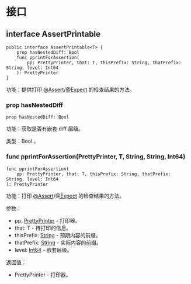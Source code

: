 # 接口

## interface AssertPrintable

```cangjie
public interface AssertPrintable<T> {
    prop hasNestedDiff: Bool
    func pprintForAssertion(
        pp: PrettyPrinter, that: T, thisPrefix: String, thatPrefix: String, level: Int64
    ): PrettyPrinter
}
```

功能：提供打印 [@Assert](../../unittest_testmacro/unittest_testmacro_package_api/unittest_testmacro_package_macros.md#assert-宏)/[@Expect](../../unittest_testmacro/unittest_testmacro_package_api/unittest_testmacro_package_macros.md#expect-宏) 的检查结果的方法。

### prop hasNestedDiff

```cangjie
prop hasNestedDiff: Bool
```

功能：获取是否有嵌套 diff 层级。

类型：Bool 。

### func pprintForAssertion(PrettyPrinter, T, String, String, Int64)

```cangjie
func pprintForAssertion(
    pp: PrettyPrinter, that: T, thisPrefix: String, thatPrefix: String, level: Int64
): PrettyPrinter
```

功能：打印 [@Assert](../../unittest_testmacro/unittest_testmacro_package_api/unittest_testmacro_package_macros.md#assert-宏)/[@Expect](../../unittest_testmacro/unittest_testmacro_package_api/unittest_testmacro_package_macros.md#expect-宏) 的检查结果的方法。

参数：

- pp: [PrettyPrinter](../../unittest_common/unittest_common_package_api/unittest_common_package_classes.md#class-prettyprinter) - 打印器。
- that: T - 待打印的信息。
- thisPrefix: [String](../../core/core_package_api/core_package_structs.md#struct-string) - 预期内容的前缀。
- thatPrefix: [String](../../core/core_package_api/core_package_structs.md#struct-string) - 实际内容的前缀。
- level: [Int64](../../core/core_package_api/core_package_intrinsics.md#int64) -  嵌套层级。

返回值：

- PrettyPrinter - 打印器。
